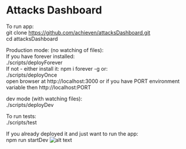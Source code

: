 # Attacks Dashboard



To run app:    
git clone https://github.com/achieven/attacksDashboard.git     
cd attacksDashboard   

Production mode: (no watching of files):    
If you have forever installed:   
./scripts/deployForever   
If not - either install it: npm i forever -g or:    
./scripts/deployOnce   
open browser at http://localhost:3000 or if you have PORT environment variable then http://localhost:PORT  

dev mode (with watching files):    
./scripts/deployDev

To run tests:    
./scripts/test   

If you already deployed it and just want to run the app:   
npm run startDev
        ![alt text](images/preview.png)


